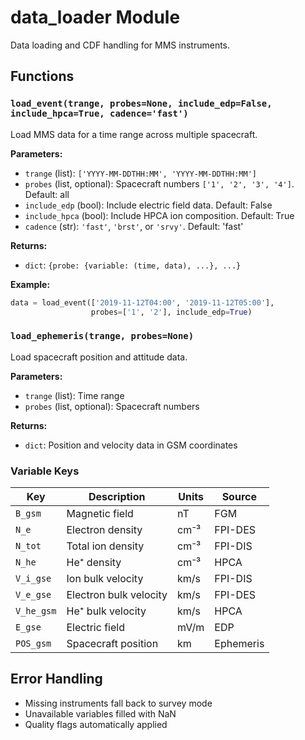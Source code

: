# data_loader Module

Data loading and CDF handling for MMS instruments.

## Functions

### `load_event(trange, probes=None, include_edp=False, include_hpca=True, cadence='fast')`

Load MMS data for a time range across multiple spacecraft.

**Parameters:**
- `trange` (list): `['YYYY-MM-DDTHH:MM', 'YYYY-MM-DDTHH:MM']`
- `probes` (list, optional): Spacecraft numbers `['1', '2', '3', '4']`. Default: all
- `include_edp` (bool): Include electric field data. Default: False
- `include_hpca` (bool): Include HPCA ion composition. Default: True
- `cadence` (str): `'fast'`, `'brst'`, or `'srvy'`. Default: 'fast'

**Returns:**
- `dict`: `{probe: {variable: (time, data), ...}, ...}`

**Example:**
```python
data = load_event(['2019-11-12T04:00', '2019-11-12T05:00'], 
                  probes=['1', '2'], include_edp=True)
```

### `load_ephemeris(trange, probes=None)`

Load spacecraft position and attitude data.

**Parameters:**
- `trange` (list): Time range
- `probes` (list, optional): Spacecraft numbers

**Returns:**
- `dict`: Position and velocity data in GSM coordinates

### Variable Keys

| Key | Description | Units | Source |
|-----|-------------|-------|--------|
| `B_gsm` | Magnetic field | nT | FGM |
| `N_e` | Electron density | cm⁻³ | FPI-DES |
| `N_tot` | Total ion density | cm⁻³ | FPI-DIS |
| `N_he` | He⁺ density | cm⁻³ | HPCA |
| `V_i_gse` | Ion bulk velocity | km/s | FPI-DIS |
| `V_e_gse` | Electron bulk velocity | km/s | FPI-DES |
| `V_he_gsm` | He⁺ bulk velocity | km/s | HPCA |
| `E_gse` | Electric field | mV/m | EDP |
| `POS_gsm` | Spacecraft position | km | Ephemeris |

## Error Handling

- Missing instruments fall back to survey mode
- Unavailable variables filled with NaN
- Quality flags automatically applied